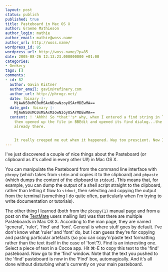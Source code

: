 ```yaml
---
layout: post
status: publish
published: true
title: Pasteboard in Mac OS X
author: Graeme Mathieson
author_login: mathie
author_email: mathie@woss.name
author_url: http://woss.name/
wordpress_id: 85
wordpress_url: http://woss.name/?p=85
date: 2005-08-26 12:13:23.000000000 +01:00
categories:
- Geekery
tags: []
comments:
- id: 82
  author: Gavin Kistner
  author_email: gavin@refinery.com
  author_url: http://phrogz.net/
  date: !binary |-
    MjAwNS0xMC0xMSAxNDowNzoyOSArMDEwMA==
  date_gmt: !binary |-
    MjAwNS0xMC0xMSAxMzowNzoyOSArMDEwMA==
  content: ! 'Ahhh! So *that''s* why, when I entered a find string in TextMate, and
    then opened up the file in BBEdit and opened its find dialog...the string was
    already there.


    It really creeped me out when it happened. Way too prescient. Now I know why :)'
---
```

I've just discovered a couple of nice things about the Pasteboard (or clipboard as it's called in every other UI!) in Mac OS X.

You can manipulate the Pasteboard from the command line interface with <code>pbcopy</code> (which takes from <code>stdin</code> and copies it to the clipboard) and <code>pbpaste</code> (which dumps the content of the clipboard to <code>stdout</code>).  This means that, for example, you can dump the output of a shell script straight to the clipboard, rather than letting it flow to <code>stdout</code>, then selecting and copying the output from the terminal (something I do quite often, particularly when I'm trying to write documentation or tutorials).

The other thing I learned (both from the <code>pbcopy(1)</code> manual page and from a post on the <a href="http://macromates.com/">TextMate</a> users mailing list) was that there are multiple Pasteboards in Mac OS X.  According to the man page, they are named 'general', 'ruler', 'find' and 'font'.  General is where stuff goes by default.  I've don't know what 'ruler' and 'font' do, but I can guess they're for copying and pasting particular artefacts (so you can copy'n'paste text formatting rather than the text itself in the case of 'font'?).  Find is an interesting one.  Select a piece of text in a Cocoa app.  Hit &#x2318;-E to copy this text to the 'find' pasteboard.  Now go to the 'find' window.  Note that the text you pushed to the 'find' pasteboard is now in the 'Find' box, automagically.  And it's all done without disturbing what's currently on your main pasteboard.
